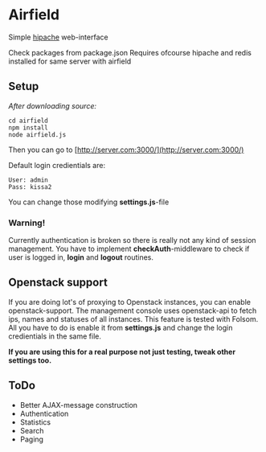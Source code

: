 # Airfield
Simple [hipache](https://github.com/dotcloud/hipache) web-interface

Check packages from package.json
Requires ofcourse hipache and redis installed for same server with airfield

## Setup
*After downloading source:*

	cd airfield
	npm install
	node airfield.js

Then you can go to [http://server.com:3000/](http://server.com:3000/)

Default login credientials are:

	User: admin
	Pass: kissa2

You can change those modifying **settings.js**-file
### Warning!
Currently authentication is broken so there is really not any kind of session management.
You have to implement **checkAuth**-middleware to check if user is logged in, **login** and **logout** routines.

## Openstack support

If you are doing lot's of proxying to Openstack instances, you can enable openstack-support.
The management console uses openstack-api to fetch ips, names and statuses of all instances.
This feature is tested with Folsom.
All you have to do is enable it from **settings.js** and change the login credientials in the same file.

**If you are using this for a real purpose not just testing, tweak other settings too.**

## ToDo

 * Better AJAX-message construction
 * Authentication
 * Statistics
 * Search
 * Paging

